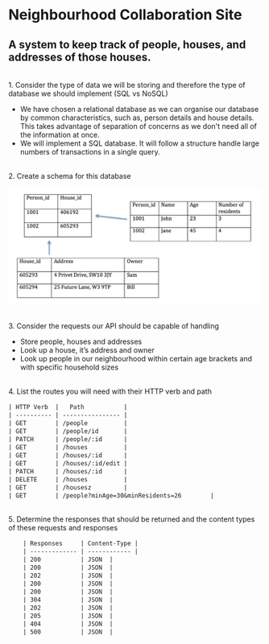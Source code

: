 # Neighbourhood Collaboration Site

## A system to keep track of people, houses, and addresses of those houses.

</br>
1. Consider the type of data we will be storing and therefore the type of database we should implement (SQL vs NoSQL)

- We have chosen a relational database as we can organise our database by common characteristics, such as, person details and house details. This takes advantage of separation of concerns as we don't need all of the information at once.
- We will implement a SQL database. It will follow a structure handle large numbers of transactions in a single query.
</br>
2. Create a schema for this database

![alt text](schema.png)

</br>
3. Consider the requests our API should be capable of handling

- Store people, houses and addresses
- Look up a house, it’s address and owner
- Look up people in our neighbourhood within certain age brackets and with specific household sizes
</br>
4. List the routes you will need with their HTTP verb and path

    | HTTP Verb  |   Path           |
    | ---------- | ---------------- |
    | GET        | /people          |
    | GET        | /people/id       |
    | PATCH      | /people/:id      |
    | GET        | /houses          |
    | GET        | /houses/:id      |
    | GET        | /houses/:id/edit |
    | PATCH      | /houses/:id      |
    | DELETE     | /houses          |
    | GET        | /housesz         |
    | GET        | /people?minAge=30&minResidents=26        |


</br>
5. Determine the responses that should be returned and the content types of these requests and responses

        | Responses     | Content-Type |
        | ------------- | ------------ |
        | 200           | JSON  |
        | 200           | JSON  |
        | 202           | JSON  |
        | 200           | JSON  |
        | 200           | JSON  |
        | 304           | JSON  |
        | 202           | JSON  |
        | 205           | JSON  |
        | 404           | JSON  |
        | 500           | JSON  |




